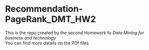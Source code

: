 # Recommendation-PageRank_DMT_HW2
This is the repo created by the second Homework fo *Data Mining for business and technology* <br>
You can find more datails on the PDf files 
